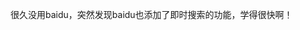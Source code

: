 <!---
markmeta_author: wongoo
markmeta_date: 2011-01-11 01:21:42
slug: baidu-instant-search
markmeta_title: Baidu也添加即时搜索了
wordpress_id: 56
markmeta_categories: Inspiration
-->

很久没用baidu，突然发现baidu也添加了即时搜索的功能，学得很快啊！
